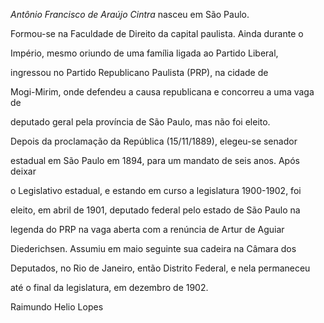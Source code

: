 

*Antônio Francisco de Araújo Cintra* nasceu em São Paulo.



Formou-se na Faculdade de Direito da capital paulista. Ainda durante o

Império, mesmo oriundo de uma família ligada ao Partido Liberal,

ingressou no Partido Republicano Paulista (PRP), na cidade de

Mogi-Mirim, onde defendeu a causa republicana e concorreu a uma vaga de

deputado geral pela província de São Paulo, mas não foi eleito.



Depois da proclamação da República (15/11/1889), elegeu-se senador

estadual em São Paulo em 1894, para um mandato de seis anos. Após deixar

o Legislativo estadual, e estando em curso a legislatura 1900-1902, foi

eleito, em abril de 1901, deputado federal pelo estado de São Paulo na

legenda do PRP na vaga aberta com a renúncia de Artur de Aguiar

Diederichsen. Assumiu em maio seguinte sua cadeira na Câmara dos

Deputados, no Rio de Janeiro, então Distrito Federal, e nela permaneceu

até o final da legislatura, em dezembro de 1902.



Raimundo Helio Lopes



